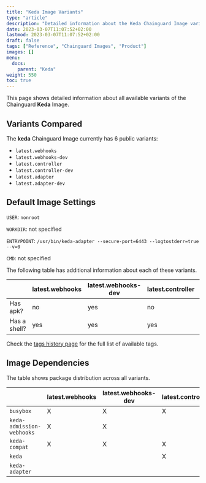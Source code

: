 ```yaml
---
title: "Keda Image Variants"
type: "article"
description: "Detailed information about the Keda Chainguard Image variants"
date: 2023-03-07T11:07:52+02:00
lastmod: 2023-03-07T11:07:52+02:00
draft: false
tags: ["Reference", "Chainguard Images", "Product"]
images: []
menu:
  docs:
    parent: "Keda"
weight: 550
toc: true
---
```


This page shows detailed information about all available variants of the Chainguard **Keda** Image.

## Variants Compared
The **keda** Chainguard Image currently has 6 public variants: 

- `latest.webhooks`
- `latest.webhooks-dev`
- `latest.controller`
- `latest.controller-dev`
- `latest.adapter`
- `latest.adapter-dev`

## Default Image Settings
`USER`:		`nonroot`

`WORKDIR`:	not specified

`ENTRYPOINT`:	`/usr/bin/keda-adapter --secure-port=6443 --logtostderr=true --v=0`

`CMD`:		not specified

The following table has additional information about each of these variants.

|              | latest.webhooks | latest.webhooks-dev | latest.controller | latest.controller-dev | latest.adapter | latest.adapter-dev |
|--------------|-----------------|---------------------|-------------------|-----------------------|----------------|--------------------|
| Has apk?     | no              | yes                 | no                | yes                   | no             | yes                |
| Has a shell? | yes             | yes                 | yes               | yes                   | yes            | yes                |

Check the [tags history page](/chainguard/chainguard-images/reference/keda/tags_history/) for the full list of available tags.
## Image Dependencies
The table shows package distribution across all variants.

|                           | latest.webhooks | latest.webhooks-dev | latest.controller | latest.controller-dev | latest.adapter | latest.adapter-dev |
|---------------------------|-----------------|---------------------|-------------------|-----------------------|----------------|--------------------|
| `busybox`                 | X               | X                   | X                 | X                     | X              | X                  |
| `keda-admission-webhooks` | X               | X                   |                   |                       |                |                    |
| `keda-compat`             | X               | X                   | X                 | X                     | X              | X                  |
| `keda`                    |                 |                     | X                 | X                     |                |                    |
| `keda-adapter`            |                 |                     |                   |                       | X              | X                  |

